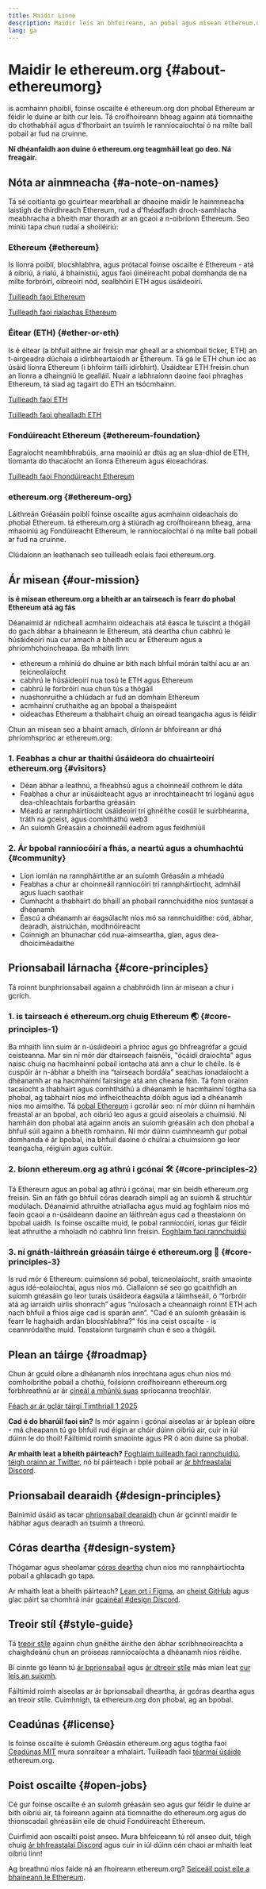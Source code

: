 ```yaml
---
title: Maidir Linne
description: Maidir leis an bhfoireann, an pobal agus misean ethereum.org
lang: ga
---
```


# Maidir le ethereum.org {#about-ethereumorg}

is acmhainn phoiblí, foinse oscailte é ethereum.org don phobal Ethereum ar féidir le duine ar bith cur leis. Tá croífhoireann bheag againn atá tiomnaithe do chothabháil agus d'fhorbairt an tsuímh le ranníocaíochtaí ó na mílte ball pobail ar fud na cruinne.

**Ní dhéanfaidh aon duine ó ethereum.org teagmháil leat go deo. Ná freagair.**

## Nóta ar ainmneacha {#a-note-on-names}

Tá sé coitianta go gcuirtear mearbhall ar dhaoine maidir le hainmneacha laistigh de thírdhreach Ethereum, rud a d'fhéadfadh droch-samhlacha meabhracha a bheith mar thoradh ar an gcaoi a n-oibríonn Ethereum. Seo míniú tapa chun rudaí a shoiléiriú:

### Ethereum {#ethereum}

Is líonra poiblí, blocshlabhra, agus prótacal foinse oscailte é Ethereum - atá á oibriú, á rialú, á bhainistiú, agus faoi úinéireacht pobal domhanda de na mílte forbróirí, oibreoirí nód, sealbhóirí ETH agus úsáideoirí.

[Tuilleadh faoi Ethereum](/what-is-ethereum/)

[Tuilleadh faoi rialachas Ethereum](/governance/)

### Éitear (ETH) {#ether-or-eth}

Is é éitear (a bhfuil aithne air freisin mar gheall ar a shiombail ticker, ETH) an t-airgeadra dúchais a idirbheartaíodh ar Ethereum. Tá gá le ETH chun íoc as úsáid líonra Ethereum (i bhfoirm táillí idirbhirt). Úsáidtear ETH freisin chun an líonra a dhaingniú le gealláil. Nuair a labhraíonn daoine faoi phraghas Ethereum, tá siad ag tagairt do ETH an tsócmhainn.

[Tuilleadh faoi ETH](/eth/)

[Tuilleadh faoi ghealladh ETH](/staking/)

### Fondúireacht Ethereum {#ethereum-foundation}

Eagraíocht neamhbhrabúis, arna maoiniú ar dtús ag an slua-dhíol de ETH, tiomanta do thacaíocht an líonra Ethereum agus éiceachóras.

[Tuilleadh faoi Fhondúireacht Ethereum](/foundation/)

### ethereum.org {#ethereum-org}

Láithreán Gréasáin poiblí foinse oscailte agus acmhainn oideachais do phobal Ethereum. tá ethereum.org á stiúradh ag croífhoireann bheag, arna mhaoiniú ag Fondúireacht Ethereum, le ranníocaíochtaí ó na mílte ball pobail ar fud na cruinne.

Clúdaíonn an leathanach seo tuilleadh eolais faoi ethereum.org.

## Ár misean {#our-mission}

**is é misean ethereum.org a bheith ar an tairseach is fearr do phobal Ethereum atá ag fás**

Déanaimid ár ndícheall acmhainn oideachais atá éasca le tuiscint a thógáil do gach ábhar a bhaineann le Ethereum, atá deartha chun cabhrú le húsáideoirí nua cur amach a bheith acu ar Ethereum agus a phríomhchoincheapa. Ba mhaith linn:

- ethereum a mhíniú do dhuine ar bith nach bhfuil mórán taithí acu ar an teicneolaíocht
- cabhrú le húsáideoirí nua tosú le ETH agus Ethereum
- cabhrú le forbróirí nua chun tús a thógáil
- nuashonruithe a chlúdach ar fud an domhain Ethereum
- acmhainní cruthaithe ag an bpobal a thaispeáint
- oideachas Ethereum a thabhairt chuig an oiread teangacha agus is féidir

Chun an misean seo a bhaint amach, díríonn ár bhfoireann ar dhá phríomhsprioc ar ethereum.org:

### 1. Feabhas a chur ar thaithí úsáideora do chuairteoirí ethereum.org {#visitors}

- Déan ábhar a leathnú, a fheabhsú agus a choinneáil cothrom le dáta
- Feabhas a chur ar inúsáidteacht agus ar inrochtaineacht trí logánú agus dea-chleachtais forbartha gréasáin
- Méadú ar rannpháirtíocht úsáideoirí trí ghnéithe cosúil le suirbhéanna, tráth na gceist, agus comhtháthú web3
- An suíomh Gréasáin a choinneáil éadrom agus feidhmiúil

### 2. Ár bpobal ranníocóirí a fhás, a neartú agus a chumhachtú {#community}

- Líon iomlán na rannpháirtithe ar an suíomh Gréasáin a mhéadú
- Feabhas a chur ar choinneáil ranníocóirí trí rannpháirtíocht, admháil agus luach saothair
- Cumhacht a thabhairt do bhaill an phobail rannchuidithe níos suntasaí a dhéanamh
- Éascú a dhéanamh ar éagsúlacht níos mó sa rannchuidithe: cód, ábhar, dearadh, aistriúchán, modhnóireacht
- Coinnigh an bhunachar cód nua-aimseartha, glan, agus dea-dhoiciméadaithe

## Prionsabail lárnacha {#core-principles}

Tá roinnt bunphrionsabail againn a chabhróidh linn ár misean a chur i gcrích.

### 1. is tairseach é ethereum.org chuig Ethereum 🌏 {#core-principles-1}

Ba mhaith linn suim ár n-úsáideoirí a phrioc agus go bhfreagrófar a gcuid ceisteanna. Mar sin ní mór dár dtairseach faisnéis, "ócáidí draíochta" agus naisc chuig na hacmhainní pobail iontacha atá ann a chur le chéile. Is é cuspóir ár n-ábhar a bheith ina “tairseach bordála” seachas ionadaíocht a dhéanamh ar na hacmhainní fairsinge atá ann cheana féin. Tá fonn orainn tacaíocht a thabhairt agus comhtháthú a dhéanamh le hacmhainní tógtha sa phobal, ag tabhairt níos mó infheictheachta dóibh agus iad a dhéanamh níos mo aimsithe. Tá [pobal Ethereum](/community/) i gcroílár seo: ní mór dúinn ní hamháin freastal ar an bpobal, ach oibriú leo agus a gcuid aiseolais a chuimsiú. Ní hamháin don phobal atá againn anois an suíomh gréasáin ach don phobal a bhfuil súil againn a bheith romhainn. Ní mór dúinn cuimhneamh gur pobal domhanda é ár bpobal, ina bhfuil daoine ó chúlraí a chuimsíonn go leor teangacha, réigiúin agus cultúir.

### 2. bíonn ethereum.org ag athrú i gcónaí 🛠 {#core-principles-2}

Tá Ethereum agus an pobal ag athrú i gcónaí, mar sin beidh ethereum.org freisin. Sin an fáth go bhfuil córas dearadh simplí ag an suíomh & struchtúr modúlach. Déanaimid athruithe atriallacha agus muid ag foghlaim níos mó faoin gcaoi a n-úsáideann daoine an láithreán agus cad a theastaíonn ón bpobal uaidh. Is foinse oscailte muid, le pobal ranníocóirí, ionas gur féidir leat athruithe a mholadh nó cabhrú linn freisin. [Foghlaim faoi rannchuidiú](/contributing/)

### 3. ní gnáth-láithreán gréasáin táirge é ethereum.org 🦄 {#core-principles-3}

Is rud mór é Ethereum: cuimsíonn sé pobal, teicneolaíocht, sraith smaointe agus idé-eolaíochtaí, agus níos mó. Ciallaíonn sé seo go gcaithfidh an suíomh gréasáin go leor turais úsáideora éagsúla a láimhseáil, ó “forbróir atá ag iarraidh uirlis shonrach” agus “núíosach a cheannaigh roinnt ETH ach nach bhfuil a fhios aige cad is sparán ann”. "Cad é an suíomh gréasáin is fearr le haghaidh ardán blocshlabhra?" fós ina ceist oscailte - is ceannródaithe muid. Teastaíonn turgnamh chun é seo a thógáil.

## Plean an táirge {#roadmap}

Chun ár gcuid oibre a dhéanamh níos inrochtana agus chun níos mó comhoibrithe pobail a chothú, foilsíonn croífhoireann ethereum.org forbhreathnú ar ár [cineál a mhúnlú suas](https://www.productplan.com/glossary/shape-up-method/) spriocanna treochláir.

[Féach ar ár gclár táirgí Timthriall 1 2025](https://github.com/ethereum/ethereum-org-website/issues/14726)

**Cad é do bharúil faoi sin?** Is mór againn i gcónaí aiseolas ar ár bplean oibre - má cheapann tú go bhfuil rud éigin ar chóir dúinn oibriú air, cuir in iúl dúinn le do thoil! Fáiltímid roimh smaointe agus PR ó aon duine sa phobal.

**Ar mhaith leat a bheith páirteach?** [Foghlaim tuilleadh faoi rannchuidiú](/contributing/), [téigh orainn ar Twitter](https://twitter.com/ethdotorg), nó bí páirteach i bplé pobail ar [ár bhfreastalaí Discord](https://discord.gg/ethereum-org).

## Prionsabail dearaidh {#design-principles}

Bainimid úsáid as tacar [phrionsabail dearaidh](/contributing/design-principles/) chun ár gcinntí maidir le hábhar agus dearadh an tsuímh a threorú.

## Córas deartha {#design-system}

Thógamar agus sheolamar [córas deartha](https://www.figma.com/file/NrNxGjBL0Yl1PrNrOT8G2B/ethereum.org-Design-System?node-id=0%3A1&t=QBt9RkhpPqzE3Aa6-1) chun níos mó rannpháirtíochta pobail a ghlacadh go tapa.

Ar mhaith leat a bheith páirteach? [Lean ort i Figma](https://www.figma.com/file/NrNxGjBL0Yl1PrNrOT8G2B/ethereum.org-Design-System), an [cheist GitHub](https://github.com/ethereum/ethereum-org-website/issues/6284) agus glac páirt sa chomhrá inár [gcainéal #design Discord](https://discord.gg/ethereum-org).

## Treoir stíl {#style-guide}

Tá [treoir stíle](/contributing/style-guide/) againn chun gnéithe áirithe den ábhar scríbhneoireachta a chaighdeánú chun an próiseas ranníocaíochta a dhéanamh níos réidhe.

Bí cinnte go léann tú [ár bprionsabail](/contributing/design-principles/) agus [ár dtreoir stíle](/contributing/style-guide/) más mian leat [cur leis an suíomh](/contributing/).

Fáiltímid roimh aiseolas ar ár bprionsabail dheartha, ár gcóras deartha agus an treoir stíle. Cuimhnigh, tá ethereum.org don phobal, ag an bpobal.

## Ceadúnas {#license}

Is foinse oscailte é suíomh Gréasáin ethereum.org agus tógtha faoi [Ceadúnas MIT](https://github.com/ethereum/ethereum-org-website/blob/dev/LICENSE) mura sonraítear a mhalairt. Tuilleadh faoi [téarmaí úsáide](/terms-of-use/) ethereum.org.

## Poist oscailte {#open-jobs}

Cé gur foinse oscailte é an suíomh gréasáin seo agus gur féidir le duine ar bith oibriú air, tá foireann againn atá tiomnaithe do ethereum.org agus do thionscadail ghréasáin eile de chuid Fondúireacht Ethereum.

Cuirfimid aon oscailtí poist anseo. Mura bhfeiceann tú ról anseo duit, téigh chuig [ár bhfreastalaí Discord](https://discord.gg/ethereum-org) agus cuir in iúl dúinn cén chaoi ar mhaith leat oibriú linn!

Ag breathnú níos faide ná an fhoireann ethereum.org? [Seiceáil poist eile a bhaineann le Ethereum](/community/get-involved/#ethereum-jobs/).
